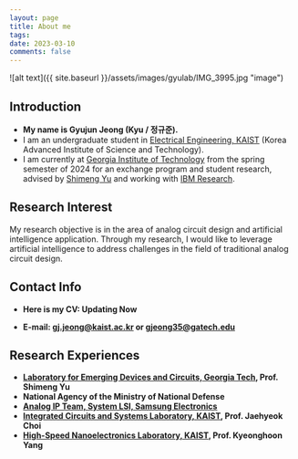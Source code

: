 ```yaml
---
layout: page
title: About me
tags: 
date: 2023-03-10
comments: false
---
```

![alt text]({{ site.baseurl }}/assets/images/gyulab/IMG_3995.jpg "image")

## Introduction
* <b>My name is Gyujun Jeong (Kyu / 정규준).</b>
* I am an undergraduate student in <a href="https://ee.kaist.ac.kr/en/">Electrical Engineering, KAIST</a> (Korea Advanced Institute of Science and Technology).
* I am currently at <a href="https://ece.gatech.edu/">Georgia Institute of Technology</a> from the spring semester of 2024 for an exchange program and student research, advised by <a href="https://shimeng.ece.gatech.edu/">Shimeng Yu</a> and working with <a href="https://research.ibm.com/">IBM Research</a>. <br>

## Research Interest
My research objective is in the area of analog circuit design and artificial intelligence application. Through my research, I would like to leverage artificial intelligence to address challenges in the field of traditional analog circuit design.

## Contact Info
* <b>Here is my CV: Updating Now
<!--<a href="https://drive.google.com/file/d/14qfPp1ll7WbfQ8d_TyUWmrqT48Sx1yNl/preview">(link)</a></b>-->
* <b>E-mail: <a href="mailto:gj.jeong@kaist.ac.kr">gj.jeong@kaist.ac.kr</a> or <a href="mailto:gjeong35@gatech.edu">gjeong35@gatech.edu</a> </b>

## Research Experiences
* <a href="https://shimeng.ece.gatech.edu/">Laboratory for Emerging Devices and Circuits, Georgia Tech</a>, Prof. Shimeng Yu
* National Agency of the Ministry of National Defense
* <a href="https://semiconductor.samsung.com/about-us/business-area/system-lsi/">Analog IP Team, System LSI, Samsung Electronics</a>
* <a href="https://www.icsl.kaist.ac.kr">Integrated Circuits and Systems Laboratory, KAIST</a>, Prof. Jaehyeok Choi
* <a href="http://hsnl.kaist.ac.kr">High-Speed Nanoelectronics Laboratory, KAIST</a>, Prof. Kyeonghoon Yang
